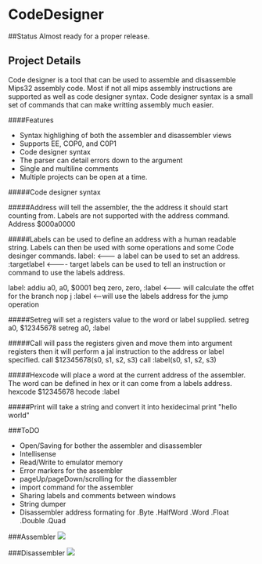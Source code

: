 # CodeDesigner

##Status
Almost ready for a proper release.

## Project Details
Code designer is a tool that can be used to assemble and disassemble Mips32 assembly code. Most if not all mips assembly instructions are supported as well as code designer syntax. Code designer syntax is a small set of commands that can make writting assembly much easier.

####Features
* Syntax highlighing of both the assembler and disassembler views
* Supports EE, COP0, and C0P1
* Code designer syntax
* The parser can detail errors down to the argument
* Single and multiline comments
* Multiple projects can be open at a time.

#####Code designer syntax

#####Address will tell the assembler, the the address it should start counting from. Labels are not supported with the address command.
Address $000a0000

#####Labels can be used to define an address with a human readable string. Labels can then be used with some operations and some Code desinger commands.
label: <--- a label can be used to set an address.
:targetlabel <---- target labels can be used to tell an instruction or command to use the labels address.

label:
addiu a0, a0, $0001
beq zero, zero, :label <--- will calculate the offet for the branch
nop
j :label <--will use the labels address for the jump operation

#####Setreg will set a registers value to the word or label supplied.
setreg a0, $12345678
setreg a0, :label

#####Call will pass the registers given and move them into argument registers then it will perform a jal instruction to the address or label specified.
call $12345678(s0, s1, s2, s3)
call :label(s0, s1, s2, s3)

#####Hexcode will place a word at the current address of the assembler. The word can be defined in hex or it can come from a labels address.
hexcode $12345678
hecode :label

#####Print will take a string and convert it into hexidecimal
print "hello world"

###ToDO
* Open/Saving for bother the assembler and disassembler
* Intellisense
* Read/Write to emulator memory
* Error markers for the assembler
* pageUp/pageDown/scrolling for the diassembler
* import command for the assembler
* Sharing labels and comments between windows
* String dumper
* Disassembler address formating for .Byte .HalfWord .Word .Float .Double .Quad

###Assembler
<img src="http://i.imgur.com/vbUDTaX.png" />

###Disassembler
<img src="http://i.imgur.com/D1HGR6c.png" />

